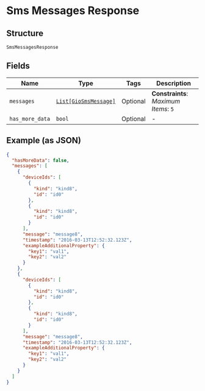 
# Sms Messages Response

## Structure

`SmsMessagesResponse`

## Fields

| Name | Type | Tags | Description |
|  --- | --- | --- | --- |
| `messages` | [`List[GioSmsMessage]`](../../doc/models/gio-sms-message.md) | Optional | **Constraints**: *Maximum Items*: `5` |
| `has_more_data` | `bool` | Optional | - |

## Example (as JSON)

```json
{
  "hasMoreData": false,
  "messages": [
    {
      "deviceIds": [
        {
          "kind": "kind8",
          "id": "id0"
        },
        {
          "kind": "kind8",
          "id": "id0"
        }
      ],
      "message": "message8",
      "timestamp": "2016-03-13T12:52:32.123Z",
      "exampleAdditionalProperty": {
        "key1": "val1",
        "key2": "val2"
      }
    },
    {
      "deviceIds": [
        {
          "kind": "kind8",
          "id": "id0"
        },
        {
          "kind": "kind8",
          "id": "id0"
        }
      ],
      "message": "message8",
      "timestamp": "2016-03-13T12:52:32.123Z",
      "exampleAdditionalProperty": {
        "key1": "val1",
        "key2": "val2"
      }
    }
  ]
}
```

